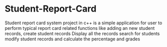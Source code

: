 # Student-Report-Card
Student report card system project in c++ is a simple application for user to perform typical report card related functions like adding an new student records, create student records Display all the records search for students modify student records and calculate the percentage and grades 
